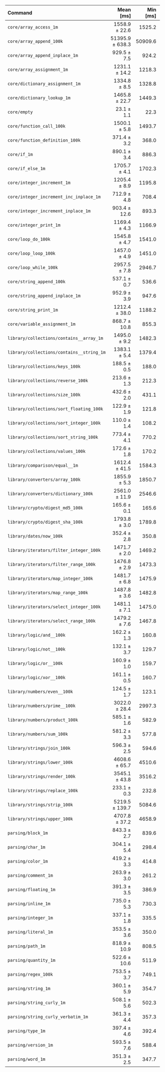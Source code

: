 | Command | Mean [ms] | Min [ms] | Max [ms] |
|:---|---:|---:|---:|
| `core/array_access_1m` | 1558.9 ± 22.6 | 1525.2 | 1573.3 | 67.55 ± 3.41 |
| `core/array_append_100k` | 51395.9 ± 638.3 | 50909.6 | 52324.0 | 2227.13 ± 111.30 |
| `core/array_append_inplace_1m` | 929.5 ± 7.5 | 924.2 | 940.4 | 40.28 ± 1.98 |
| `core/array_assignment_1m` | 1231.1 ± 14.2 | 1218.3 | 1248.2 | 53.35 ± 2.66 |
| `core/dictionary_assignment_1m` | 1334.8 ± 8.5 | 1328.8 | 1347.4 | 57.84 ± 2.82 |
| `core/dictionary_lookup_1m` | 1465.8 ± 22.7 | 1449.3 | 1498.3 | 63.52 ± 3.23 |
| `core/empty` | 23.1 ± 1.1 | 22.3 | 24.7 |
| `core/function_call_100k` | 1500.1 ± 5.8 | 1493.7 | 1506.7 | 65.00 ± 3.16 |
| `core/function_definition_100k` | 371.4 ± 3.2 | 368.0 | 374.8 | 16.09 ± 0.79 |
| `core/if_1m` | 890.1 ± 3.4 | 886.3 | 894.3 | 38.57 ± 1.87 |
| `core/if_else_1m` | 1705.7 ± 4.1 | 1702.3 | 1711.4 | 73.91 ± 3.58 |
| `core/integer_increment_1m` | 1205.4 ± 8.9 | 1195.8 | 1213.2 | 52.23 ± 2.56 |
| `core/integer_increment_inc_inplace_1m` | 712.9 ± 4.8 | 708.4 | 718.9 | 30.89 ± 1.51 |
| `core/integer_increment_inplace_1m` | 903.4 ± 12.6 | 893.3 | 921.8 | 39.15 ± 1.97 |
| `core/integer_print_1m` | 1169.4 ± 4.3 | 1166.9 | 1175.8 | 50.67 ± 2.46 |
| `core/loop_do_100k` | 1545.8 ± 4.7 | 1541.0 | 1551.2 | 66.98 ± 3.25 |
| `core/loop_loop_100k` | 1457.0 ± 4.9 | 1451.0 | 1463.0 | 63.13 ± 3.06 |
| `core/loop_while_100k` | 2957.5 ± 7.8 | 2946.7 | 2965.3 | 128.15 ± 6.21 |
| `core/string_append_100k` | 537.1 ± 0.7 | 536.6 | 538.1 | 23.28 ± 1.13 |
| `core/string_append_inplace_1m` | 952.9 ± 3.9 | 947.6 | 956.9 | 41.29 ± 2.01 |
| `core/string_print_1m` | 1212.4 ± 38.0 | 1188.2 | 1268.3 | 52.54 ± 3.03 |
| `core/variable_assignment_1m` | 868.7 ± 10.8 | 855.3 | 880.6 | 37.64 ± 1.88 |
| `library/collections/contains__array_1m` | 1495.0 ± 9.2 | 1482.3 | 1502.1 | 64.78 ± 3.16 |
| `library/collections/contains__string_1m` | 1383.1 ± 5.4 | 1379.4 | 1391.2 | 59.94 ± 2.91 |
| `library/collections/keys_100k` | 188.5 ± 0.5 | 188.0 | 188.9 | 8.17 ± 0.40 |
| `library/collections/reverse_100k` | 213.6 ± 1.3 | 212.3 | 215.4 | 9.26 ± 0.45 |
| `library/collections/size_100k` | 432.6 ± 2.0 | 431.1 | 435.3 | 18.74 ± 0.91 |
| `library/collections/sort_floating_100k` | 122.9 ± 1.9 | 121.8 | 125.7 | 5.33 ± 0.27 |
| `library/collections/sort_integer_100k` | 110.0 ± 1.4 | 108.2 | 111.7 | 4.77 ± 0.24 |
| `library/collections/sort_string_100k` | 773.4 ± 4.1 | 770.2 | 779.4 | 33.51 ± 1.63 |
| `library/collections/values_100k` | 172.6 ± 1.8 | 170.2 | 174.2 | 7.48 ± 0.37 |
| `library/comparison/equal__1m` | 1612.4 ± 41.5 | 1584.3 | 1672.8 | 69.87 ± 3.83 |
| `library/converters/array_100k` | 1855.9 ± 5.3 | 1850.7 | 1862.3 | 80.42 ± 3.90 |
| `library/converters/dictionary_100k` | 2561.0 ± 11.9 | 2546.6 | 2574.5 | 110.98 ± 5.40 |
| `library/crypto/digest_md5_100k` | 165.6 ± 0.1 | 165.6 | 165.8 | 7.18 ± 0.35 |
| `library/crypto/digest_sha_100k` | 1793.8 ± 3.0 | 1789.8 | 1796.6 | 77.73 ± 3.76 |
| `library/dates/now_100k` | 352.4 ± 2.8 | 350.8 | 356.6 | 15.27 ± 0.75 |
| `library/iterators/filter_integer_100k` | 1471.7 ± 2.0 | 1469.2 | 1474.1 | 63.77 ± 3.09 |
| `library/iterators/filter_range_100k` | 1476.8 ± 2.9 | 1473.3 | 1479.8 | 63.99 ± 3.10 |
| `library/iterators/map_integer_100k` | 1481.7 ± 6.8 | 1475.9 | 1490.6 | 64.21 ± 3.12 |
| `library/iterators/map_range_100k` | 1487.8 ± 3.6 | 1482.8 | 1490.8 | 64.47 ± 3.12 |
| `library/iterators/select_integer_100k` | 1481.1 ± 7.1 | 1475.0 | 1491.2 | 64.18 ± 3.12 |
| `library/iterators/select_range_100k` | 1479.2 ± 7.6 | 1467.8 | 1483.5 | 64.10 ± 3.12 |
| `library/logic/and__100k` | 162.2 ± 1.3 | 160.8 | 163.9 | 7.03 ± 0.34 |
| `library/logic/not__100k` | 132.1 ± 3.7 | 129.7 | 137.6 | 5.72 ± 0.32 |
| `library/logic/or__100k` | 160.9 ± 1.0 | 159.7 | 162.0 | 6.97 ± 0.34 |
| `library/logic/xor__100k` | 161.1 ± 0.5 | 160.7 | 161.8 | 6.98 ± 0.34 |
| `library/numbers/even__100k` | 124.5 ± 1.7 | 123.1 | 127.0 | 5.39 ± 0.27 |
| `library/numbers/prime__100k` | 3022.0 ± 28.4 | 2997.3 | 3056.6 | 130.95 ± 6.46 |
| `library/numbers/product_100k` | 585.1 ± 1.6 | 582.9 | 586.7 | 25.36 ± 1.23 |
| `library/numbers/sum_100k` | 581.2 ± 3.3 | 577.8 | 585.8 | 25.19 ± 1.23 |
| `library/strings/join_100k` | 596.3 ± 2.5 | 594.6 | 600.0 | 25.84 ± 1.26 |
| `library/strings/lower_100k` | 4608.6 ± 65.7 | 4510.6 | 4649.9 | 199.70 ± 10.08 |
| `library/strings/render_100k` | 3545.1 ± 43.8 | 3516.2 | 3610.2 | 153.62 ± 7.67 |
| `library/strings/replace_100k` | 233.1 ± 0.3 | 232.8 | 233.5 | 10.10 ± 0.49 |
| `library/strings/strip_100k` | 5219.5 ± 139.7 | 5084.6 | 5380.7 | 226.18 ± 12.51 |
| `library/strings/upper_100k` | 4707.8 ± 37.2 | 4658.9 | 4739.0 | 204.00 ± 10.01 |
| `parsing/block_1m` | 843.3 ± 2.7 | 839.6 | 845.9 | 36.54 ± 1.77 |
| `parsing/char_1m` | 304.1 ± 5.4 | 298.4 | 309.8 | 13.18 ± 0.68 |
| `parsing/color_1m` | 419.2 ± 3.3 | 414.8 | 422.8 | 18.17 ± 0.89 |
| `parsing/comment_1m` | 263.9 ± 3.0 | 261.2 | 268.2 | 11.44 ± 0.57 |
| `parsing/floating_1m` | 391.3 ± 3.5 | 386.9 | 395.3 | 16.96 ± 0.83 |
| `parsing/inline_1m` | 735.0 ± 5.3 | 730.3 | 740.5 | 31.85 ± 1.56 |
| `parsing/integer_1m` | 337.1 ± 1.8 | 335.5 | 339.2 | 14.61 ± 0.71 |
| `parsing/literal_1m` | 353.5 ± 3.6 | 350.0 | 358.2 | 15.32 ± 0.76 |
| `parsing/path_1m` | 818.9 ± 10.9 | 808.5 | 833.5 | 35.48 ± 1.78 |
| `parsing/quantity_1m` | 522.6 ± 10.6 | 511.9 | 532.5 | 22.64 ± 1.19 |
| `parsing/regex_100k` | 753.5 ± 3.7 | 749.1 | 757.8 | 32.65 ± 1.59 |
| `parsing/string_1m` | 360.1 ± 5.9 | 354.7 | 367.0 | 15.61 ± 0.80 |
| `parsing/string_curly_1m` | 508.1 ± 5.6 | 502.3 | 514.3 | 22.02 ± 1.09 |
| `parsing/string_curly_verbatim_1m` | 361.3 ± 4.4 | 357.3 | 365.2 | 15.66 ± 0.78 |
| `parsing/type_1m` | 397.4 ± 4.6 | 392.4 | 403.2 | 17.22 ± 0.86 |
| `parsing/version_1m` | 593.5 ± 7.6 | 588.4 | 604.9 | 25.72 ± 1.29 |
| `parsing/word_1m` | 351.3 ± 2.5 | 347.7 | 353.3 | 15.22 ± 0.74 |
